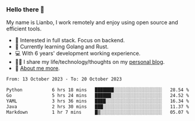 ### Hello there 👋

My name is Lianbo, I work remotely and enjoy using open source and efficient tools.

- 🔭 Interested in full stack. Focus on backend.
- 🌱 Currently learning Golang and Rust.
- 💻 With 6 years' development working experience.
- ✍🏻 I share my life/technology/thoughts on my [personal blog](https://godruoyi.com).
- 👒 [About me more](https://godruoyi.com/posts/About-godruoyi).

<!--START_SECTION:waka-->

```txt
From: 13 October 2023 - To: 20 October 2023

Python           6 hrs 18 mins   ███████░░░░░░░░░░░░░░░░░░   28.54 %
Go               5 hrs 24 mins   ██████░░░░░░░░░░░░░░░░░░░   24.52 %
YAML             3 hrs 36 mins   ████░░░░░░░░░░░░░░░░░░░░░   16.34 %
Java             2 hrs 30 mins   ███░░░░░░░░░░░░░░░░░░░░░░   11.37 %
Markdown         1 hr 7 mins     █▒░░░░░░░░░░░░░░░░░░░░░░░   05.07 %
```

<!--END_SECTION:waka-->
